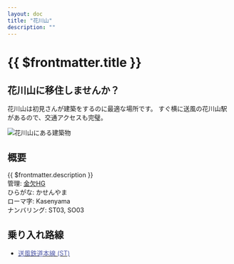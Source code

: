 ```yaml
---
layout: doc
title: "花川山"
description: ""
---
```


# {{ $frontmatter.title }}
<!-- ![駅の写真の説明](駅の写真のURL) -->

## 花川山に移住しませんか？
花川山は初見さんが建築をするのに最適な場所です。
すぐ横に送風の花川山駅があるので、交通アクセスも完璧。

![花川山にある建築物](/img/tour/kasenyama.png)

## 概要
{{ $frontmatter.description }}  
管理: [金欠HG](/company/kinketsuHG/)  
ひらがな: かせんやま  
ローマ字: Kasenyama  
ナンバリング: ST03, SO03

## 乗り入れ路線
- [<span style="color: #505AA9">送風鉄道本線 (ST)</span>](/company/kinketsuHG/sofu/line/soufuhonsen.md)